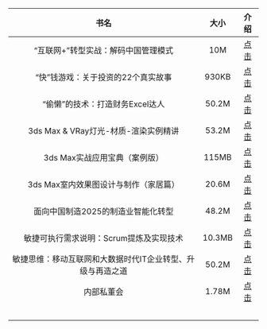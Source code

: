 | 书名 | 大小 | 介绍 | 
| :----: | :----:  | :----: | 
| “互联网+”转型实战：解码中国管理模式 | 10M | [点击](https://market.m.taobao.com/app/idleFish-F2e/widle-taobao-rax/page-detail?wh_weex=true&wx_navbar_transparent=true&id=614972978646&ut_sk=1.XI%2BjGvum56wDAO48lFuCKn8R_12431167_1585616467997.Copy.detail.614972978646.2207804982965&forceFlush=1) | 
| “快”钱游戏：关于投资的22个真实故事 | 930KB | [点击](https://market.m.taobao.com/app/idleFish-F2e/widle-taobao-rax/page-detail?wh_weex=true&wx_navbar_transparent=true&id=614723329913&ut_sk=1.XI%2BjGvum56wDAO48lFuCKn8R_12431167_1585616467997.Copy.detail.614723329913.2207804982965&forceFlush=1) | 
| “偷懒”的技术：打造财务Excel达人 | 50.2M | [点击](https://market.m.taobao.com/app/idleFish-F2e/widle-taobao-rax/page-detail?wh_weex=true&wx_navbar_transparent=true&id=614724253550&ut_sk=1.XI%2BjGvum56wDAO48lFuCKn8R_12431167_1585616467997.Copy.detail.614724253550.2207804982965&forceFlush=1) | 
| 3ds Max & VRay灯光-材质-渲染实例精讲 | 53.2M | [点击](https://market.m.taobao.com/app/idleFish-F2e/widle-taobao-rax/page-detail?wh_weex=true&wx_navbar_transparent=true&id=614977554779&ut_sk=1.XI%2BjGvum56wDAO48lFuCKn8R_12431167_1585616467997.Copy.detail.614977554779.2207804982965&forceFlush=1) | 
| 3ds Max实战应用宝典（案例版） | 115MB | [点击]() | 
| 3ds Max室内效果图设计与制作（家居篇）| 20.6M | [点击]() | 
| 面向中国制造2025的制造业智能化转型 | 48.2M | [点击]() | 
| 敏捷可执行需求说明：Scrum提炼及实现技术 | 10.3MB | [点击]() | 
| 敏捷思维：移动互联网和大数据时代IT企业转型、升级与再造之道 | 50.2M | [点击]() | 
| 内部私董会 | 1.78M | [点击]() | 
|  |  |  | 
|  |  |  | 
|  |  |  | 
|  |  |  | 
|  |  |  | 

